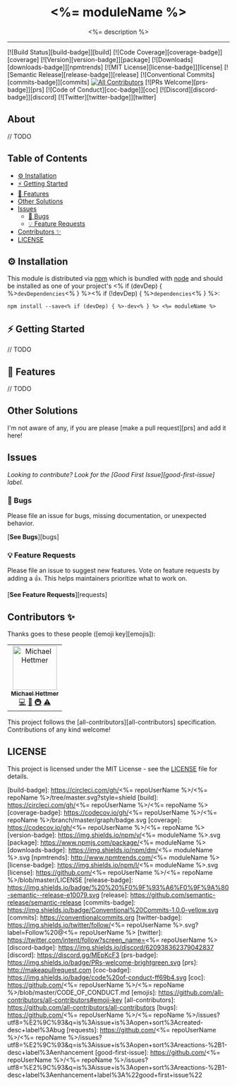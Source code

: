 <div align="center">
<h1><%= moduleName %></h1>

<p><%= description %></p>
</div>

---

[![Build Status][build-badge]][build]
[![Code Coverage][coverage-badge]][coverage]
[![Version][version-badge]][package]
[![Downloads][downloads-badge]][npmtrends]
[![MIT License][license-badge]][license]
[![Semantic Release][release-badge]][release]
[![Conventional Commits][commits-badge]][commits]
[![All Contributors](https://img.shields.io/badge/all_contributors-1-orange.svg)](#contributors-)
[![PRs Welcome][prs-badge]][prs]
[![Code of Conduct][coc-badge]][coc]
[![Discord][discord-badge]][discord]
[![Twitter][twitter-badge]][twitter]

## About

// TODO

## Table of Contents

<!-- START doctoc generated TOC please keep comment here to allow auto update -->
<!-- DON'T EDIT THIS SECTION, INSTEAD RE-RUN doctoc TO UPDATE -->

- [⚙️ Installation](#️-installation)
- [⚡️ Getting Started](#️-getting-started)
- [🎯 Features](#-features)
- [Other Solutions](#other-solutions)
- [Issues](#issues)
  - [🐛 Bugs](#-bugs)
  - [💡 Feature Requests](#-feature-requests)
- [Contributors ✨](#contributors-)
- [LICENSE](#license)

<!-- END doctoc generated TOC please keep comment here to allow auto update -->

## ⚙️ Installation

This module is distributed via [npm][npm] which is bundled with [node][node] and
should be installed as one of your project's <% if (devDep) {
%>`devDependencies`<% } %><% if (!devDep) { %>`dependencies`<% } %>:

```
npm install --save<% if (devDep) { %>-dev<% } %> <%= moduleName %>
```

## ⚡️ Getting Started

// TODO

## 🎯 Features

// TODO

## Other Solutions

I'm not aware of any, if you are please [make a pull request][prs] and add it here!

## Issues

_Looking to contribute? Look for the [Good First Issue][good-first-issue]
label._

### 🐛 Bugs

Please file an issue for bugs, missing documentation, or unexpected behavior.

[**See Bugs**][bugs]

### 💡 Feature Requests

Please file an issue to suggest new features. Vote on feature requests by adding
a 👍. This helps maintainers prioritize what to work on.

[**See Feature Requests**][requests]

## Contributors ✨

Thanks goes to these people ([emoji key][emojis]):

<!-- ALL-CONTRIBUTORS-LIST:START - Do not remove or modify this section -->
<!-- prettier-ignore-start -->
<!-- markdownlint-disable -->
<table>
  <tr>
    <td align="center"><a href="https://michael-hettmer.de"><img src="https://avatars0.githubusercontent.com/u/13876624?v=4" width="100px;" alt="Michael Hettmer"/><br /><sub><b>Michael Hettmer</b></sub></a><br /><a href="https://github.com/<%= repoUserName %>/<%= repoName %>/commits?author=<%= repoUserName %>" title="Code">💻</a> <a href="https://github.com/<%= repoUserName %>/<%= repoName %>/commits?author=<%= repoUserName %>" title="Documentation">📖</a> <a href="#infra-<%= repoUserName %>" title="Infrastructure (Hosting, Build-Tools, etc)">🚇</a> <a href="https://github.com/<%= repoUserName %>/<%= repoName %>/commits?author=<%= repoUserName %>" title="Tests">⚠️</a></td>
  </tr>
</table>

<!-- markdownlint-enable -->
<!-- prettier-ignore-end -->

<!-- ALL-CONTRIBUTORS-LIST:END -->

This project follows the [all-contributors][all-contributors] specification.
Contributions of any kind welcome!

## LICENSE

This project is licensed under the MIT License - see the [LICENSE](LICENSE) file for details.

<!-- prettier-ignore-start -->
[npm]: https://www.npmjs.com
[node]: https://nodejs.org
[build-badge]: https://circleci.com/gh/<%= repoUserName %>/<%= repoName %>/tree/master.svg?style=shield
[build]: https://circleci.com/gh/<%= repoUserName %>/<%= repoName %>
[coverage-badge]: https://codecov.io/gh/<%= repoUserName %>/<%= repoName %>/branch/master/graph/badge.svg
[coverage]: https://codecov.io/gh/<%= repoUserName %>/<%= repoName %>
[version-badge]: https://img.shields.io/npm/v/<%= moduleName %>.svg
[package]: https://www.npmjs.com/package/<%= moduleName %>
[downloads-badge]: https://img.shields.io/npm/dm/<%= moduleName %>.svg
[npmtrends]: http://www.npmtrends.com/<%= moduleName %>
[license-badge]: https://img.shields.io/npm/l/<%= moduleName %>.svg
[license]: https://github.com/<%= repoUserName %>/<%= repoName %>/blob/master/LICENSE
[release-badge]: https://img.shields.io/badge/%20%20%F0%9F%93%A6%F0%9F%9A%80-semantic--release-e10079.svg
[release]: https://github.com/semantic-release/semantic-release
[commits-badge]: https://img.shields.io/badge/Conventional%20Commits-1.0.0-yellow.svg
[commits]: https://conventionalcommits.org
[twitter-badge]: https://img.shields.io/twitter/follow/<%= repoUserName %>.svg?label=Follow%20@<%= repoUserName %>
[twitter]: https://twitter.com/intent/follow?screen_name=<%= repoUserName %>
[discord-badge]: https://img.shields.io/discord/620938362379042837
[discord]: https://discord.gg/MEpKcF3
[prs-badge]: https://img.shields.io/badge/PRs-welcome-brightgreen.svg
[prs]: http://makeapullrequest.com
[coc-badge]: https://img.shields.io/badge/code%20of-conduct-ff69b4.svg
[coc]: https://github.com/<%= repoUserName %>/<%= repoName %>/blob/master/CODE_OF_CONDUCT.md
[emojis]: https://github.com/all-contributors/all-contributors#emoji-key
[all-contributors]: https://github.com/all-contributors/all-contributors
[bugs]: https://github.com/<%= repoUserName %>/<%= repoName %>/issues?utf8=%E2%9C%93&q=is%3Aissue+is%3Aopen+sort%3Acreated-desc+label%3Abug
[requests]: https://github.com/<%= repoUserName %>/<%= repoName %>/issues?utf8=%E2%9C%93&q=is%3Aissue+is%3Aopen+sort%3Areactions-%2B1-desc+label%3Aenhancement
[good-first-issue]: https://github.com/<%= repoUserName %>/<%= repoName %>/issues?utf8=%E2%9C%93&q=is%3Aissue+is%3Aopen+sort%3Areactions-%2B1-desc+label%3Aenhancement+label%3A%22good+first+issue%22
<!-- prettier-ignore-end -->